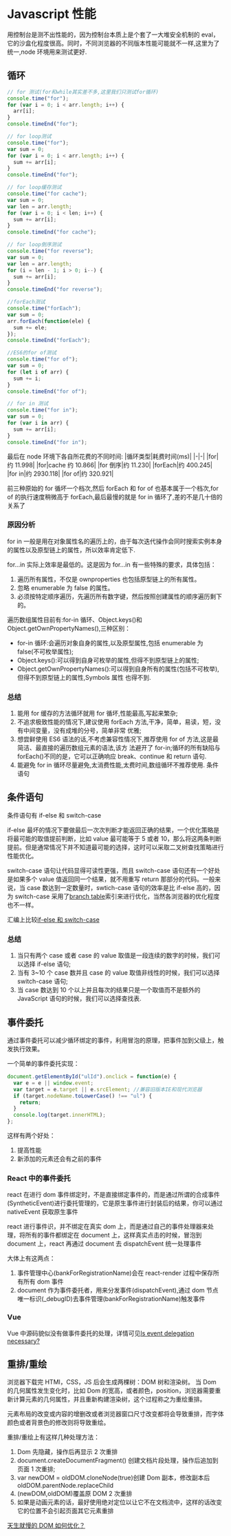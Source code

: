 # Javascript 性能

用控制台是测不出性能的，因为控制台本质上是个套了一大堆安全机制的 eval，它的沙盒化程度很高。同时，不同浏览器的不同版本性能可能就不一样,这里为了统一,node 环境用来测试更好.

## 循环

```javascript
// for 测试(for和while其实差不多,这里我们只测试for循环)
console.time("for");
for (var i = 0; i < arr.length; i++) {
  arr[i];
}
console.timeEnd("for");

// for loop测试
console.time("for");
var sum = 0;
for (var i = 0; i < arr.length; i++) {
  sum += arr[i];
}
console.timeEnd("for");

// for loop缓存测试
console.time("for cache");
var sum = 0;
var len = arr.length;
for (var i = 0; i < len; i++) {
  sum += arr[i];
}
console.timeEnd("for cache");

// for loop倒序测试
console.time("for reverse");
var sum = 0;
var len = arr.length;
for (i = len - 1; i > 0; i--) {
  sum += arr[i];
}
console.timeEnd("for reverse");

//forEach测试
console.time("forEach");
var sum = 0;
arr.forEach(function(ele) {
  sum += ele;
});
console.timeEnd("forEach");

//ES6的for of测试
console.time("for of");
var sum = 0;
for (let i of arr) {
  sum += i;
}
console.timeEnd("for of");

// for in 测试
console.time("for in");
var sum = 0;
for (var i in arr) {
  sum += arr[i];
}
console.timeEnd("for in");
```

最后在 node 环境下各自所花费的不同时间:
|循环类型|耗费时间(ms)|
|-|-|
|for|约 11.998|
|for|cache 约 10.866|
|for 倒序|约 11.230|
|forEach|约 400.245|
|for in|约 2930.118|
|for of|约 320.921|

前三种原始的 for 循坏一个档次,然后 forEach 和 for of 也基本属于一个档次,for of 的执行速度稍微高于 forEach,最后最慢的就是 for in 循环了,差的不是几十倍的关系了

### 原因分析

for in 一般是用在对象属性名的遍历上的，由于每次迭代操作会同时搜索实例本身的属性以及原型链上的属性，所以效率肯定低下.

for...in 实际上效率是最低的。这是因为 for...in 有一些特殊的要求，具体包括：

1. 遍历所有属性，不仅是 ownproperties 也包括原型链上的所有属性。
2. 忽略 enumerable 为 false 的属性。
3. 必须按特定顺序遍历，先遍历所有数字键，然后按照创建属性的顺序遍历剩下的。

遍历数组属性目前有:for-in 循环、Object.keys()和 Object.getOwnPropertyNames(),三种区别：

- for-in 循环:会遍历对象自身的属性,以及原型属性,包括 enumerable 为 false(不可枚举属性);
- Object.keys():可以得到自身可枚举的属性,但得不到原型链上的属性;
- Object.getOwnPropertyNames():可以得到自身所有的属性(包括不可枚举),但得不到原型链上的属性,Symbols 属性
  也得不到.

### 总结

1. 能用 for 缓存的方法循环就用 for 循坏,性能最高,写起来繁杂;
2. 不追求极致性能的情况下,建议使用 forEach 方法,干净，简单，易读，短，没有中间变量，没有成堆的分号，简单非常
   优雅;
3. 想尝鲜使用 ES6 语法的话,不考虑兼容性情况下,推荐使用 for of 方法,这是最简洁、最直接的遍历数组元素的语法,该方
   法避开了 for-in;循环的所有缺陷与 forEach()不同的是，它可以正确响应 break、continue 和 return 语句.
4. 能避免 for in 循环尽量避免,太消费性能,太费时间,数组循环不推荐使用.
   条件语句

## 条件语句

条件语句有 if-else 和 switch-case

if-else 最坏的情况下要做最后一次次判断才能返回正确的结果，一个优化策略是将最可能的取值提前判断，比如 value 最可能等于 5 或者 10，那么将这两条判断提前。但是通常情况下并不知道最可能的选择，这时可以采取二叉树查找策略进行性能优化。

switch-case 语句让代码显得可读性更强，而且 switch-case 语句还有一个好处是如果多个 value 值返回同一个结果，就不用重写 return 那部分的代码。一般来说，当 case 数达到一定数量时，swtich-case 语句的效率是比 if-else 高的，因为 switch-case 采用了[branch table](https://en.wikipedia.org/wiki/Switch_statement)索引来进行优化，当然各浏览器的优化程度也不一样。

汇编上比较[if-else 和 switch-case](http://www.2cto.com/os/201404/291376.html)

### 总结

1. 当只有两个 case 或者 case 的 value 取值是一段连续的数字的时候，我们可以选择 if-else 语句;
2. 当有 3~10 个 case 数并且 case 的 value 取值非线性的时候，我们可以选择 switch-case 语句;
3. 当 case 数达到 10 个以上并且每次的结果只是一个取值而不是额外的 JavaScript 语句的时候，我们可以选择查找表.

## 事件委托

通过事件委托可以减少循环绑定的事件，利用冒泡的原理，把事件加到父级上，触发执行效果。

一个简单的事件委托实现：

```javascript
document.getElementById("ulId").onclick = function(e) {
  var e = e || window.event;
  var target = e.target || e.srcElement; //兼容旧版本IE和现代浏览器
  if (target.nodeName.toLowerCase() !== "ul") {
    return;
  }
  console.log(target.innerHTML);
};
```

这样有两个好处：

1. 提高性能
2. 新添加的元素还会有之前的事件

### React 中的事件委托

react 在进行 dom 事件绑定时，不是直接绑定事件的，而是通过所谓的合成事件(SyntheticEvent)进行委托管理的，它是原生事件进行封装后的结果，你可以通过 nativeEvent 获取原生事件

react 进行事件识，并不绑定在真实 dom 上，而是通过自己的事件处理器来处理，将所有的事件都绑定在 document 上，这样真实点击的时候，冒泡到 document 上，react 再通过 document 去 dispatchEvent 统一处理事件

大体上有这两点：

1. 事件管理中心(bankForRegistrationName)会在 react-render 过程中保存所有所有 dom 事件
2. document 作为事件委托者，用来分发事件(dispatchEvent),通过 dom 节点唯一标识(\_debugID)去事件管理(bankForRegistrationName)触发事件

### Vue

Vue 中源码貌似没有做事件委托的处理，详情可见[Is event delegation necessary?](https://forum.vuejs.org/t/is-event-delegation-necessary/3701)

## 重排/重绘

浏览器下载完 HTMl，CSS，JS 后会生成两棵树：DOM 树和渲染树。 当 Dom 的几何属性发生变化时，比如 Dom 的宽高，或者颜色，position，浏览器需要重新计算元素的几何属性，并且重新构建渲染树，这个过程称之为重绘重排。

元素布局的改变或内容的增删改或者浏览器窗口尺寸改变都将会导致重排，而字体颜色或者背景色的修改则将导致重绘。

重排/重绘上有这样几种处理方法：

1. Dom 先隐藏，操作后再显示 2 次重排
2. document.createDocumentFragment() 创建文档片段处理，操作后追加到页面 1 次重排;
3. var newDOM = oldDOM.cloneNode(true)创建 Dom 副本，修改副本后 oldDOM.parentNode.replaceChild
4. (newDOM,oldDOM)覆盖原 DOM 2 次重排
5. 如果是动画元素的话，最好使用绝对定位以让它不在文档流中，这样的话改变它的位置不会引起页面其它元素重排

[天生就慢的 DOM 如何优化？](https://segmentfault.com/a/1190000008267184)
